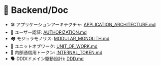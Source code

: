 # 📃 Backend/Doc

 - 🛠️ アプリケーションアーキテクチャ: [APPLICATION_ARCHITECTURE.md](./APPLICATION_ARCHITECTURE.md)
 - 🙂 ユーザー認証: [AUTHORIZATION.md](./AUTHORIZATION.md)
 - 🏘️ モジュラモノリス: [MODULAR_MONOLITH.md](./MODULAR_MONOLITH.md)
 - 🚃 ユニットオブワーク: [UNIT_OF_WORK.md](./UNIT_OF_WORK.md)
 - 🦅 内部通信用トークン: [INTERNAL_TOKEN.md](./INTERNAL_TOKEN.md)
 - 🗣️ DDD(ドメイン駆動設計): [DDD.md](./DDD.md)
